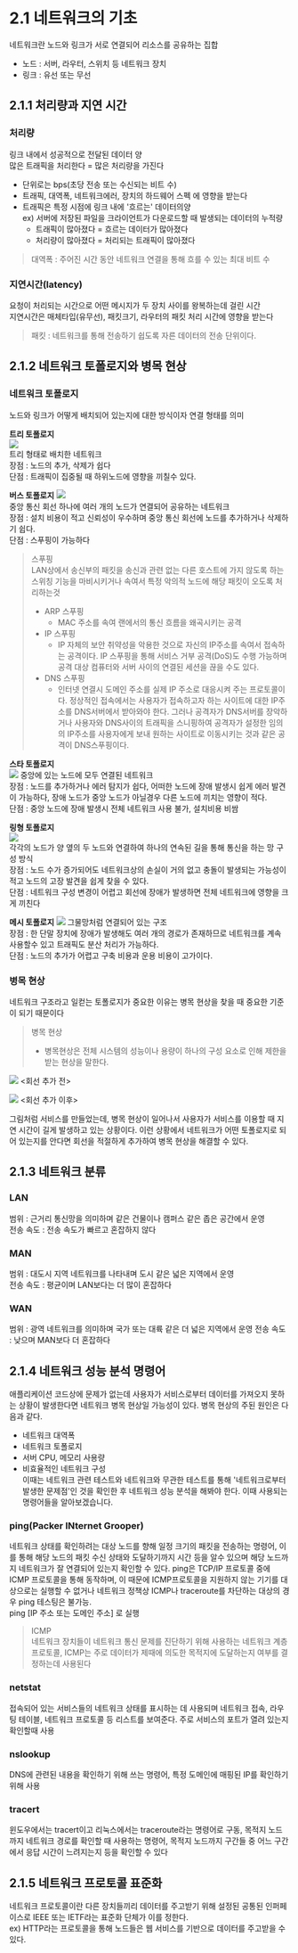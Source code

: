 # 2.1 네트워크의 기초
네트워크란 노드와 링크가 서로 연결되어 리소스를 공유하는 집합  
- 노드 : 서버, 라우터, 스위치 등 네트워크 장치  
- 링크 : 유선 또는 무선  
  
## 2.1.1 처리량과 지연 시간
### 처리량 
링크 내에서 성공적으로 전달된 데이터 양  
많은 트래픽을 처리한다 = 많은 처리량을 가진다
- 단위로는 bps(초당 전송 또는 수신되는 비트 수)
- 트래픽, 대역폭, 네트워크에러, 장치의 하드웨어 스펙 에 영향을 받는다
- 트래픽은 특정 시점에 링크 내에 '흐르는' 데이터의양   
ex) 서버에 저장된 파일을 크라이언트가 다운로드할 때 발생되는 데이터의 누적량
  - 트래픽이 많아졌다 = 흐르는 데이터가 많아졌다
  - 처리량이 많아졌다 = 처리되는 트래픽이 많아졌다   

>대역폭 : 주어진 시간 동안 네트워크 연결을 통해 흐를 수 있는 최대 비트 수

### 지연시간(latency)
요청이 처리되는 시간으로 어떤 메시지가 두 장치 사이를 왕복하는데 걸린 시간  
지연시간은 매체타입(유무선), 패킷크기, 라우터의 패킷 처리 시간에 영향을 받는다  
>패킷 : 네트워크를 통해 전송하기 쉽도록 자른 데이터의 전송 단위이다.
  
## 2.1.2 네트워크 토폴로지와 병목 현상
### 네트워크 토폴로지  
노드와 링크가 어떻게 배치되어 있는지에 대한 방식이자 연결 형태를 의미  

**트리 토폴로지**  
![](./img/2023-04-16-01-44-09.png)  
트리 형태로 배치한 네트워크  
장점 : 노드의 추가, 삭제가 쉽다  
단점 : 트래픽이 집중될 때 하위노드에 영향을 끼칠수 있다.

**버스 토폴로지**
![](./img/2023-04-16-01-47-08.png)  
중앙 통신 회선 하나에 여러 개의 노드가 연결되어 공유하는 네트워크    
장점 : 설치 비용이 적고 신뢰성이 우수하며 중앙 통신 회선에 노드를 추가하거나 삭제하기 쉽다.  
단점 : 스푸핑이 가능하다  
> 스푸핑  
LAN상에서 송신부의 패킷을 송신과 관련 없는 다른 호스트에 가지 않도록 하는 스위칭 기능을 마비시키거나 속여서 특정 악의적 노드에 해당 패킷이 오도록 처리하는것
>- ARP 스푸핑 
>   - MAC 주소를 속여 랜에서의 통신 흐름을 왜곡시키는 공격
>- IP 스푸핑
>   - IP 자체의 보안 취약성을 악용한 것으로 자신의 IP주소를 속여서 접속하는 공격이다. IP 스푸핑을 통해 서비스 거부 공격(DoS)도 수행 가능하며 공격 대상 컴퓨터와 서버 사이의 연결된 세션을 끊을 수도 있다.
>- DNS 스푸핑
>   - 인터넷 연결시 도메인 주소를 실제 IP 주소로 대응시켜 주는 프로토콜이다. 정상적인 접속에서는 사용자가 접속하고자 하는 사이트에 대한 IP주소를 DNS서버에서 받아와야 한다. 그러나 공격자가 DNS서버를 장악하거나 사용자와 DNS사이의 트래픽을 스니핑하여 공격자가 설정한 임의의 IP주소를 사용자에게 보내 원하는 사이트로 이동시키는 것과 같은 공격이 DNS스푸핑이다.

**스타 토폴로지**  
![](./img/2023-04-16-01-56-13.png)
중앙에 있는 노드에 모두 연결된 네트워크  
장점 : 노드를 추가하거나 에러 탐지가 쉽다, 어떠한 노드에 장애 발생시 쉽게 에러 발견이 가능하다, 장애 노드가 중앙 노드가 아닐경우 다른 노드에 끼치는 영향이 적다.  
단점 : 중앙 노드에 장애 발생시 전체 네트워크 사용 불가, 설치비용 비쌈  

**링형 토폴로지**  
![](./img/2023-04-16-01-59-43.png)  
각각의 노드가 양 옆의 두 노드와 연결하여 하나의 연속된 길을 통해 통신을 하는 망 구성 방식  
장점 : 노드 수가 증가되어도 네트워크상의 손실이 거의 없고 충돌이 발생되는 가능성이 적고 노드의 고장 발견을 쉽게 찾을 수 있다.  
단점 : 네트워크 구성 변경이 어렵고 회선에 장애가 발생하면 전체 네트워크에 영향을 크게 끼친다  

**메시 토폴로지**
![](./img/2023-04-16-02-23-37.png)
그물망처럼 연결되어 있는 구조  
장점 : 한 단말 장치에 장애가 발생해도 여러 개의 경로가 존재하므로 네트워크를 계속 사용할수 있고 트래픽도 분산 처리가 가능하다.  
단점 : 노드의 추가가 어렵고 구축 비용과 운용 비용이 고가이다.  

### 병목 현상
네트워크 구조라고 일컫는 토폴로지가 중요한 이유는 병목 현상을 찾을 때 중요한 기준이 되기 때문이다  

> 병목 현상 
> - 병목현상은 전체 시스템의 성능이나 용량이 하나의 구성 요소로 인해 제한을 받는 현상을 말한다. 
 
![](./img/2023-04-16-02-28-34.png)
<회선 추가 전>  

![](./img/2023-04-16-02-29-29.png)
<회선 추가 이후>

그림처럼 서비스를 만들었는데, 병목 현상이 일어나서 사용자가 서비스를 이용할 때 지연 시간이 길게 발생하고 있는 상황이다. 이런 상황에서 네트워크가 어떤 토폴로지로 되어 있는지를 안다면 회선을 적절하게 추가하여 병목 현상을 해결할 수 있다.  
  
## 2.1.3 네트워크 분류
### LAN 
범위 : 근거리 통신망을 의미하며 같은 건물이나 캠퍼스 같은 좁은 공간에서 운영  
전송 속도 : 전송 속도가 빠르고 혼잡하지 않다  
### MAN  
범위 : 대도시 지역 네트워크를 나타내며 도시 같은 넓은 지역에서 운영  
전송 속도 : 평균이며 LAN보다는 더 많이 혼잡하다
### WAN  
범위 : 광역 네트워크를 의미하며 국가 또는 대륙 같은 더 넓은 지역에서 운영
전송 속도 : 낮으며 MAN보다 더 혼잡하다

## 2.1.4 네트워크 성능 분석 명령어  
애플리케이션 코드상에 문제가 없는데 사용자가 서비스로부터 데이터를 가져오지 못하는 상황이 발생한다면 네트워크 병목 현상일 가능성이 있다. 병목 현상의 주된 원인은 다음과 같다.  
- 네트워크 대역폭
- 네트워크 토폴로지
- 서버 CPU, 메모리 사용량
- 비효율적인 네트워크 구성  
이때는 네트워크 관련 테스트와 네트워크와 무관한 테스트를 통해 '네트워크로부터 발생한 문제점'인 것을 확인한 후 네트워크 성능 분석을 해봐야 한다. 이때 사용되는 명령어들을 알아보겠습니다.

### ping(Packer INternet Grooper)  
네트워크 상태를 확인하려는 대상 노드를 향해 일정 크기의 패킷을 전송하는 명령어, 이를 통해 해당 노드의 패킷 수신 상태와 도달하기까지 시간 등을 알수 있으며 해당 노드까지 네트워크가 잘 연결되어 있는지 확인할 수 있다. ping은 TCP/IP 프로토콜 중에 ICMP 프로토콜을 통해 동작하며, 이 때문에 ICMP프로토콜을 지원하지 않는 기기를 대상으로는 실행할 수 없거나 네트워크 정책상 ICMP나 traceroute를 차단하는 대상의 경우 ping 테스팅은 불가능.   
ping [IP 주소 또는 도메인 주소] 로 실행
> ICMP  
> 네트워크 장치들이 네트워크 통신 문제를 진단하기 위해 사용하는 네트워크 계층 프로토콜, ICMP는 주로 데이터가 제때에 의도한 목적지에 도달하는지 여부를 결정하는데 사용된다

### netstat  
접속되어 있는 서비스들의 네트워크 상태를 표시하는 데 사용되며 네트워크 접속, 라우팅 테이블, 네트워크 프로토콜 등 리스트를 보여준다. 주로 서비스의 포트가 열려 있는지 확인할때 사용  

### nslookup  
DNS에 관련된 내용을 확인하기 위해 쓰는 명령어, 특정 도메인에 매핑된 IP를 확인하기 위해 사용

### tracert  
윈도우에서는 tracert이고 리눅스에서는 traceroute라는 명령어로 구동, 목적지 노드까지 네트워크 경로를 확인할 때 사용하는 명령어, 목적지 노드까지 구간들 중 어느 구간에서 응답 시간이 느려지는지 등을 확인할 수 있다

## 2.1.5 네트워크 프로토콜 표준화  
네트워크 프로토콜이란 다른 장치들끼리 데이터를 주고받기 위해 설정된 공통된 인퍼페이스로 IEEE 또는 IETF라는 표준화 단체가 이를 정한다.  
ex) HTTP라는 프로토콜을 통해 노드들은 웹 서비스를 기반으로 데이터를 주고받을 수 있다.
